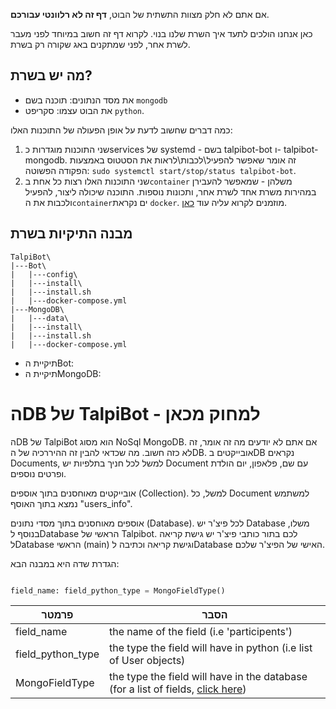 אם אתם לא חלק מצוות התשתית של הבוט, **דף זה לא רלוונטי עבורכם**.

כאן אנחנו הולכים לתעד איך השרת שלנו בנוי. לקרוא דף זה חשוב במיוחד לפני מעבר לשרת אחר, לפני שמתקנים באג שקורה רק בשרת. 

## מה יש בשרת?

*  את מסד הנתונים: תוכנה בשם `mongodb`
*  את הבוט עצמו: סקריפט `python`.

כמה דברים שחשוב לדעת על אופן הפעולה של התוכנות האלו:

1. שני התוכנות מוגדרות כservices של systemd - בשם talpibot-bot ו- talpibot-mongodb. זה אומר שאפשר להפעיל\לכבות\לראות את הסטטוס באמצעות הפקודה הפשוטה: ```sudo systemctl start/stop/status talpibot-bot```.
2. שני התוכנות האלו רצות כל אחת ב`container` משלהן - שמאפשר להעבירן במהירות משרת אחד לשרת אחר, ותכונות נוספות. התוכנה שיכולה ליצור, להפעיל ולכבות את ה`container`ים נקראת `docker`. מוזמנים לקרוא עליה עוד [כאן](https://docs.docker.com/get-started/overview/). 

## מבנה התיקיות בשרת
```
TalpiBot\
|---Bot\
|   |---config\
|   |---install\
|   |---install.sh
|   |---docker-compose.yml     
|---MongoDB\
|   |---data\
|   |---install\
|   |---install.sh
|   |---docker-compose.yml
```

*  תיקיית הBot:
*  תיקיית הMongoDB: 





# הDB של TalpiBot - למחוק מכאן
 
הDB של TalpiBot הוא מסוג NoSql MongoDB. אם אתם לא יודעים מה זה אומר, זה לא כזה חשוב. מה שכדאי להבין זה ההיררכיה של הDB. אובייקטים בDB נקראים Documents, למשל לכל חניך בתלפיות יש Document עם שם, פלאפון, יום הולדת ופרטים נוספים. 

אובייקטים מאוחסנים בתוך אוספים (Collection). למשל, כל Document למשתמש נמצא בתוך האוסף "users_info".

אוספים מאוחסנים בתוך מסדי נתונים (Database). לכל פיצ'ר יש Database משלו, בנוסף לDatabase הראשי של Talpibot. לכם בתור כותבי פיצ'ר יש גישת קריאה לDatabase הראשי (main) וגישת קריאה וכתיבה לDatabase האישי של הפיצ'ר שלכם.



הגדרת שדה היא במבנה הבא:

```python

field_name: field_python_type = MongoFieldType()

```
| פרמטר | הסבר |
| ------ | ------ |
| field_name | the name of the field (i.e 'participents') |
| field_python_type| the type the field will have in python (i.e list of User objects) | 
| MongoFieldType | the type the field will have in the database (for a list of fields, [click here](http://docs.mongoengine.org/guide/defining-documents.html#fields)) | 



</div>